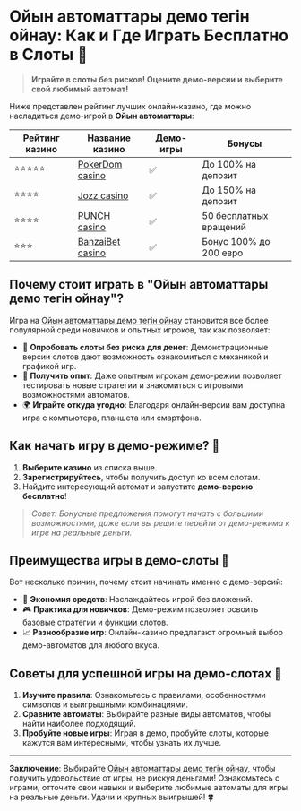 # Ойын автоматтары демо тегін ойнау: Как и Где Играть Бесплатно в Слоты 🎰

> **Играйте в слоты без рисков! Оцените демо-версии и выберите свой любимый автомат!**

Ниже представлен рейтинг лучших онлайн-казино, где можно насладиться демо-игрой в **Ойын автоматтары**:

| Рейтинг казино      | Название казино | Демо-игры | Бонусы |
|---------------------|-----------------|-----------|--------|
| ⭐⭐⭐⭐⭐              | [PokerDom casino](https://brandplay.link/Bxg7SC7H) | ✅         | До 100% на депозит |
| ⭐⭐⭐⭐               | [Jozz casino](https://tk435zi5i9.com/alt/jozz/registration?e8250665e216213938eeaefaf3e61c0a) | ✅         | До 150% на депозит |
| ⭐⭐⭐⭐               | [PUNCH casino](https://betpunch1.com/d638d6d39) | ✅         | 50 бесплатных вращений |
| ⭐⭐⭐               | [BanzaiBet casino](https://bnzstr009.com/e9rVJ) | ✅         | Бонус 100% до 200 евро |

## Почему стоит играть в "Ойын автоматтары демо тегін ойнау"?

Игра на [Ойын автоматтары демо тегін ойнау](https://brandplay.link/Bxg7SC7H) становится все более популярной среди новичков и опытных игроков, так как позволяет:

- 🎯 **Опробовать слоты без риска для денег**: Демонстрационные версии слотов дают возможность ознакомиться с механикой и графикой игр.
- 🎁 **Получить опыт**: Даже опытным игрокам демо-режим позволяет тестировать новые стратегии и знакомиться с игровыми возможностями автоматов.
- 🌍 **Играйте откуда угодно**: Благодаря онлайн-версии вам доступна игра с компьютера, планшета или смартфона.

## Как начать игру в демо-режиме? 🎲

1. **Выберите казино** из списка выше.
2. **Зарегистрируйтесь**, чтобы получить доступ ко всем слотам.
3. Найдите интересующий автомат и запустите **демо-версию бесплатно**!

> _Совет: Бонусные предложения помогут начать с большими возможностями, даже если вы решите перейти от демо-режима к игре на реальные деньги._

## Преимущества игры в демо-слоты 🎉

Вот несколько причин, почему стоит начинать именно с демо-версий:

- 💸 **Экономия средств**: Наслаждайтесь игрой без вложений.
- 🎮 **Практика для новичков**: Демо-режим позволяет освоить базовые стратегии и функции слотов.
- 📈 **Разнообразие игр**: Онлайн-казино предлагают огромный выбор демо-автоматов для любого вкуса.

## Советы для успешной игры на демо-слотах 🎰

1. **Изучите правила**: Ознакомьтесь с правилами, особенностями символов и выигрышными комбинациями.
2. **Сравните автоматы**: Выбирайте разные виды автоматов, чтобы найти наиболее подходящий.
3. **Пробуйте новые игры**: Играя в демо, пробуйте слоты, которые кажутся вам интересными, чтобы узнать их лучше.

---

**Заключение**: Выбирайте [Ойын автоматтары демо тегін ойнау](https://brandplay.link/Bxg7SC7H), чтобы получить удовольствие от игры, не рискуя деньгами! Ознакомьтесь с играми, отточите свои навыки и выберите любимые автоматы для игры на реальные деньги. Удачи и крупных выигрышей! 🍀

